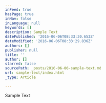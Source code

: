 ```yaml
---
inFeed: true
hasPage: true
inNav: false
inLanguage: null
keywords: []
description: Sample Text
datePublished: '2016-06-06T08:33:30.653Z'
dateModified: '2016-06-06T08:33:29.836Z'
authors: []
publisher: null
title: ''
author: []
starred: false
sourcePath: _posts/2016-06-06-sample-text.md
url: sample-text/index.html
_type: Article

---
```

Sample Text